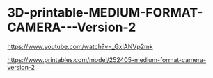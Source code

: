 # 3D-printable-MEDIUM-FORMAT-CAMERA---Version-2
https://www.youtube.com/watch?v=_GxiANVp2mk

https://www.printables.com/model/252405-medium-format-camera-version-2
